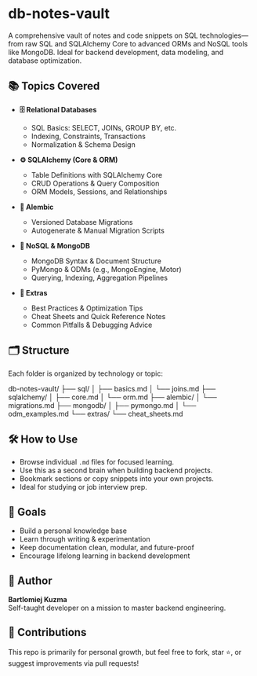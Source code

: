 # db-notes-vault
A comprehensive vault of notes and code snippets on SQL technologies—from raw SQL and SQLAlchemy Core to advanced ORMs and NoSQL tools like MongoDB. Ideal for backend development, data modeling, and database optimization.

## 📚 Topics Covered

- **🗄️ Relational Databases**
  - SQL Basics: SELECT, JOINs, GROUP BY, etc.
  - Indexing, Constraints, Transactions
  - Normalization & Schema Design

- **⚙️ SQLAlchemy (Core & ORM)**
  - Table Definitions with SQLAlchemy Core
  - CRUD Operations & Query Composition
  - ORM Models, Sessions, and Relationships

- **🌱 Alembic**
  - Versioned Database Migrations
  - Autogenerate & Manual Migration Scripts

- **🚀 NoSQL & MongoDB**
  - MongoDB Syntax & Document Structure
  - PyMongo & ODMs (e.g., MongoEngine, Motor)
  - Querying, Indexing, Aggregation Pipelines

- **🧠 Extras**
  - Best Practices & Optimization Tips
  - Cheat Sheets and Quick Reference Notes
  - Common Pitfalls & Debugging Advice


## 🗂️ Structure

Each folder is organized by technology or topic:

db-notes-vault/
├── sql/
│ ├── basics.md
│ └── joins.md
├── sqlalchemy/
│ ├── core.md
│ └── orm.md
├── alembic/
│ └── migrations.md
├── mongodb/
│ ├── pymongo.md
│ └── odm_examples.md
└── extras/
└── cheat_sheets.md



## 🛠️ How to Use

- Browse individual `.md` files for focused learning.
- Use this as a second brain when building backend projects.
- Bookmark sections or copy snippets into your own projects.
- Ideal for studying or job interview prep.


## 📌 Goals

- Build a personal knowledge base
- Learn through writing & experimentation
- Keep documentation clean, modular, and future-proof
- Encourage lifelong learning in backend development


## 🧠 Author

**Bartlomiej Kuzma**  
Self-taught developer on a mission to master backend engineering.


## 🙌 Contributions

This repo is primarily for personal growth, but feel free to fork, star ⭐, or suggest improvements via pull requests!
